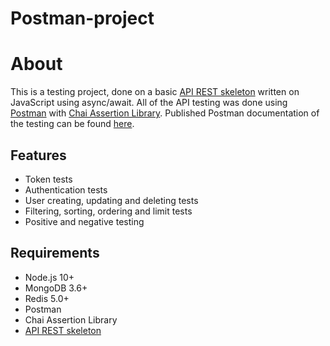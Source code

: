# Postman-project
# About
This is a testing project, done on a basic [API REST skeleton](https://github.com/davellanedam/node-express-mongodb-jwt-rest-api-skeleton) written on JavaScript using async/await. All of the API testing was done using [Postman](https://www.postman.com/) with [Chai Assertion Library](https://www.chaijs.com/). Published Postman documentation of the testing can be found [here](https://documenter.getpostman.com/view/11981674/TVeneocP).


## Features
- Token tests
- Authentication tests
- User creating, updating and deleting tests
- Filtering, sorting, ordering and limit tests
- Positive and negative testing


## Requirements

- Node.js 10+
- MongoDB 3.6+
- Redis 5.0+
- Postman
- Chai Assertion Library
- [API REST skeleton](https://github.com/davellanedam/node-express-mongodb-jwt-rest-api-skeleton)
